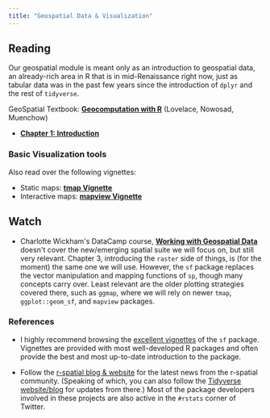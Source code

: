 ```yaml
---
title: "Geospatial Data & Visualization"
---
```



## Reading

Our geospatial module is meant only as an introduction to geospatial data, an already-rich area in R that is in mid-Renaissance right now, just as tabular data was in the past few years since the introduction of `dplyr` and the rest of `tidyverse`.  

GeoSpatial Textbook: **[Geocomputation with R](https://geocompr.robinlovelace.net)** (Lovelace, Nowosad, Muenchow)

- **[Chapter 1: Introduction](https://geocompr.robinlovelace.net/intro.html)**

### Basic Visualization tools

Also read over the following vignettes:

- Static maps: **[tmap Vignette](https://cran.r-project.org/web/packages/tmap/vignettes/tmap-nutshell.html)**
- Interactive maps: **[mapview Vignette](https://r-spatial.github.io/mapview/articles/articles/mapview_01-basics.html)**


## Watch


- Charlotte Wickham's DataCamp course, **[Working with Geospatial Data](https://www.datacamp.com/courses/working-with-geospatial-data-in-r)** doesn't cover the new/emerging spatial suite we will focus on, but still very relevant. Chapter 3, introducing the `raster` side of things, is (for the moment) the same one we will use. However, the `sf` package replaces the vector manipulation and mapping functions of `sp`, though many concepts carry over.  Least relevant are the older plotting strategies covered there, such as `ggmap`, where we will rely on newer `tmap`, `ggplot::geom_sf`, and `mapview` packages.


### References

- I highly recommend browsing the [excellent vignettes](https://cran.r-project.org/web/packages/sf/) of the `sf` package.  Vignettes are provided with most well-developed R packages and often provide the best and most up-to-date introduction to the package.

- Follow the [r-spatial blog & website](http://r-spatial.org/) for the latest news from the r-spatial community.  (Speaking of which, you can also follow the [Tidyverse website/blog](https://www.tidyverse.org/articles/) for updates from there.)  Most of the package developers involved in these projects are also active in the `#rstats` corner of Twitter.

